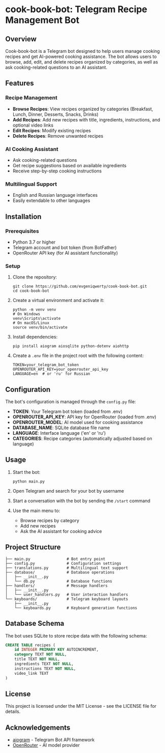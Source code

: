 # cook-book-bot: Telegram Recipe Management Bot

## Overview
Cook-book-bot is a Telegram bot designed to help users manage cooking recipes and get AI-powered cooking assistance. The bot allows users to browse, add, edit, and delete recipes organized by categories, as well as ask cooking-related questions to an AI assistant.

## Features

### Recipe Management
- **Browse Recipes**: View recipes organized by categories (Breakfast, Lunch, Dinner, Desserts, Snacks, Drinks)
- **Add Recipes**: Add new recipes with title, ingredients, instructions, and optional video links
- **Edit Recipes**: Modify existing recipes
- **Delete Recipes**: Remove unwanted recipes

### AI Cooking Assistant
- Ask cooking-related questions
- Get recipe suggestions based on available ingredients
- Receive step-by-step cooking instructions

### Multilingual Support
- English and Russian language interfaces
- Easily extendable to other languages

## Installation

### Prerequisites
- Python 3.7 or higher
- Telegram account and bot token (from BotFather)
- OpenRouter API key (for AI assistant functionality)

### Setup

1. Clone the repository:
   ```
   git clone https://github.com/evgeniqwerty/cook-book-bot.git
   cd cook-book-bot
   ```

2. Create a virtual environment and activate it:
   ```
   python -m venv venv
   # On Windows
   venv\Scripts\activate
   # On macOS/Linux
   source venv/bin/activate
   ```

3. Install dependencies:
   ```
   pip install aiogram aiosqlite python-dotenv aiohttp
   ```

4. Create a `.env` file in the project root with the following content:
   ```
   TOKEN=your_telegram_bot_token
   OPENROUTER_API_KEY=your_openrouter_api_key
   LANGUAGE=en  # or 'ru' for Russian
   ```

## Configuration

The bot's configuration is managed through the `config.py` file:

- **TOKEN**: Your Telegram bot token (loaded from .env)
- **OPENROUTER_API_KEY**: API key for OpenRouter (loaded from .env)
- **OPENROUTER_MODEL**: AI model used for cooking assistance
- **DATABASE_NAME**: SQLite database file name
- **LANGUAGE**: Interface language ('en' or 'ru')
- **CATEGORIES**: Recipe categories (automatically adjusted based on language)

## Usage

1. Start the bot:
   ```
   python main.py
   ```

2. Open Telegram and search for your bot by username

3. Start a conversation with the bot by sending the `/start` command

4. Use the main menu to:
   - Browse recipes by category
   - Add new recipes
   - Ask the AI assistant for cooking advice

## Project Structure

```
├── main.py                # Bot entry point
├── config.py              # Configuration settings
├── translations.py        # Multilingual text support
├── database/              # Database operations
│   ├── __init__.py
│   └── db.py              # Database functions
├── handlers/              # Message handlers
│   ├── __init__.py
│   └── user_handlers.py   # User interaction handlers
└── keyboards/             # Telegram keyboard layouts
    ├── __init__.py
    └── keyboards.py       # Keyboard generation functions
```

## Database Schema

The bot uses SQLite to store recipe data with the following schema:

```sql
CREATE TABLE recipes (
    id INTEGER PRIMARY KEY AUTOINCREMENT,
    category TEXT NOT NULL,
    title TEXT NOT NULL,
    ingredients TEXT NOT NULL,
    instructions TEXT NOT NULL,
    video_link TEXT
)
```

## License

This project is licensed under the MIT License - see the LICENSE file for details.

## Acknowledgements

- [aiogram](https://github.com/aiogram/aiogram) - Telegram Bot API framework
- [OpenRouter](https://openrouter.ai/) - AI model provider